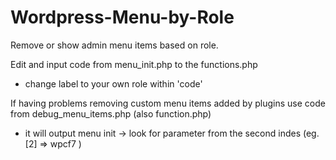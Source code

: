 # Wordpress-Menu-by-Role
Remove or show admin menu items based on role.


Edit and input code from menu_init.php to the functions.php
- change label to your own role within 'code'

If having problems removing custom menu items added by plugins use code from debug_menu_items.php (also function.php)
- it will output menu init -> look for parameter from the second indes (eg. [2] => wpcf7 )
